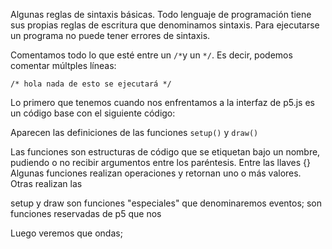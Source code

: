 Algunas reglas de sintaxis básicas.
Todo lenguaje de programación tiene sus propias reglas de escritura que denominamos sintaxis.
Para ejecutarse un programa no puede tener errores de sintaxis.

Comentamos todo lo que esté entre un `/*`y un `*/`.
Es decir, podemos comentar múltples líneas:

`/* hola
nada de esto
se ejecutará
*/`


Lo primero que tenemos cuando nos enfrentamos a la interfaz de p5.js es un código base con el siguiente código:

Aparecen las definiciones de las funciones `setup()` y `draw()`

Las funciones son estructuras de código que se etiquetan bajo un nombre, pudiendo o no recibir argumentos entre los paréntesis.
Entre las llaves {}
Algunas funciones realizan operaciones y retornan uno o más valores.
Otras realizan las


setup y draw son funciones "especiales" que denominaremos eventos;
son funciones reservadas de p5 que nos

Luego veremos que ondas;
